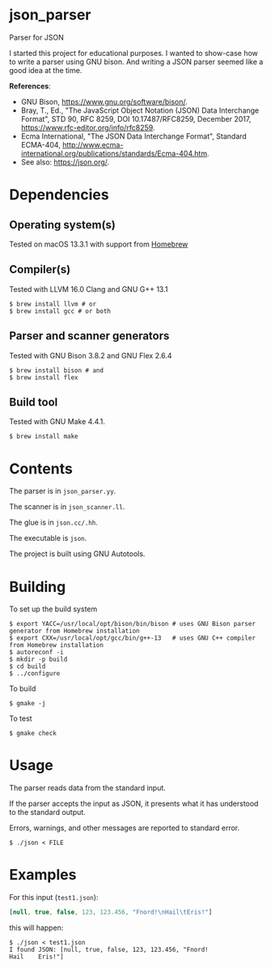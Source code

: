 # json_parser

Parser for JSON

I started this project for educational purposes.
I wanted to show-case how to write a parser using GNU bison.
And writing a JSON parser seemed like a good idea at the time.

**References**:
- GNU Bison, <https://www.gnu.org/software/bison/>.
- Bray, T., Ed., "The JavaScript Object Notation (JSON) Data Interchange Format", STD 90, RFC 8259, DOI 10.17487/RFC8259, December 2017, <https://www.rfc-editor.org/info/rfc8259>.
- Ecma International, "The JSON Data Interchange Format", Standard ECMA-404, <http://www.ecma-international.org/publications/standards/Ecma-404.htm>.
- See also: https://json.org/.

# Dependencies

## Operating system(s)

Tested on macOS 13.3.1 with support from [Homebrew](https://brew.sh/)

## Compiler(s)

Tested with LLVM 16.0 Clang and GNU G++ 13.1

```ShellSession
$ brew install llvm # or
$ brew install gcc # or both
```

## Parser and scanner generators

Tested with GNU Bison 3.8.2 and GNU Flex 2.6.4

```ShellSession
$ brew install bison # and
$ brew install flex
```

## Build tool

Tested with GNU Make 4.4.1.

```ShellSession
$ brew install make
```

# Contents

The parser is in `json_parser.yy`.

The scanner is in `json_scanner.ll`.

The glue is in `json.cc/.hh`.

The executable is `json`.

The project is built using GNU Autotools.

# Building

To set up the build system
```ShellSession
$ export YACC=/usr/local/opt/bison/bin/bison # uses GNU Bison parser generator from Homebrew installation
$ export CXX=/usr/local/opt/gcc/bin/g++-13   # uses GNU C++ compiler from Homebrew installation
$ autoreconf -i
$ mkdir -p build
$ cd build
$ ../configure
```

To build
```ShellSession
$ gmake -j
```

To test
```ShellSession
$ gmake check
```

# Usage

The parser reads data from the standard input.

If the parser accepts the input as JSON, it presents what it has understood to the standard output.

Errors, warnings, and other messages are reported to standard error.

```ShellSession
$ ./json < FILE
```

# Examples
For this input (`test1.json`):

```JavaScript
[null, true, false, 123, 123.456, "Fnord!\nHail\tEris!"]
```

this will happen:

```ShellSession
$ ./json < test1.json
I found JSON: [null, true, false, 123, 123.456, "Fnord!
Hail	Eris!"]
```
